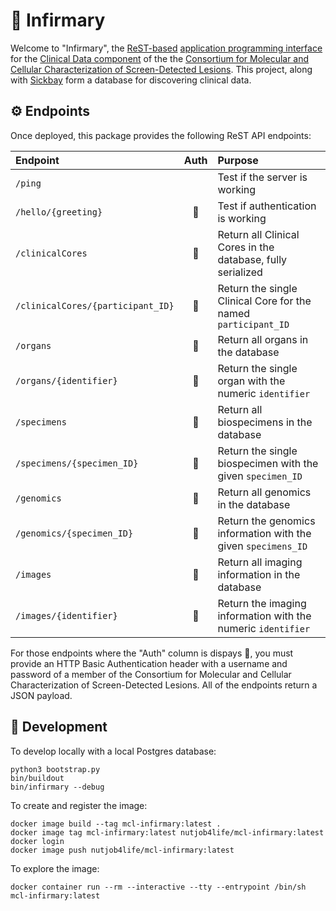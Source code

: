 # 🏥 Infirmary

Welcome to "Infirmary", the [ReST-based](https://restfulapi.net/) [application programming interface](https://www.mulesoft.com/resources/api/what-is-an-api) for the [Clinical Data component](https://github.com/MCLConsortium/clinical-data) of the the [Consortium for Molecular and Cellular Characterization of Screen-Detected Lesions](https://mcl.nci.nih.gov/). This project, along with [Sickbay](https://github.com/MCLConsortium/clinical-data/tree/master/sickbay) form a database for discovering clinical data.


## ⚙️ Endpoints

Once deployed, this package provides the following ReST API endpoints:

| Endpoint                          | Auth | Purpose                                                        |
| :-------------------------------- | :--: | :------------------------------------------------------------- |
| `/ping`                           |      | Test if the server is working                                  |
| `/hello/{greeting}`               |  🔐  | Test if authentication is working                              |
| `/clinicalCores`                  |  🔐  | Return all Clinical Cores in the database, fully serialized    |
| `/clinicalCores/{participant_ID}` |  🔐  | Return the single Clinical Core for the named `participant_ID` |
| `/organs`                         |  🔐  | Return all organs in the database                              |
| `/organs/{identifier}`            |  🔐  | Return the single organ with the numeric `identifier`          |
| `/specimens`                      |  🔐  | Return all biospecimens in the database                        |
| `/specimens/{specimen_ID}`        |  🔐  | Return the single biospecimen with the given `specimen_ID`     |
| `/genomics`                       |  🔐  | Return all genomics in the database                            |
| `/genomics/{specimen_ID}`         |  🔐  | Return the genomics information with the given `specimens_ID`  |
| `/images`                         |  🔐  | Return all imaging information in the database                 | 
| `/images/{identifier}`            |  🔐  | Return the imaging information with the numeric `identifier`   |

For those endpoints where the "Auth" column is dispays 🔐, you must provide an HTTP Basic Authentication header with a username and password of a member of the Consortium for Molecular and Cellular Characterization of Screen-Detected Lesions. All of the endpoints return a JSON payload.


## 🔧 Development

To develop locally with a local Postgres database:

```console
python3 bootstrap.py
bin/buildout
bin/infirmary --debug
```

To create and register the image:

```console
docker image build --tag mcl-infirmary:latest .
docker image tag mcl-infirmary:latest nutjob4life/mcl-infirmary:latest
docker login
docker image push nutjob4life/mcl-infirmary:latest
```

To explore the image:

    docker container run --rm --interactive --tty --entrypoint /bin/sh mcl-infirmary:latest
